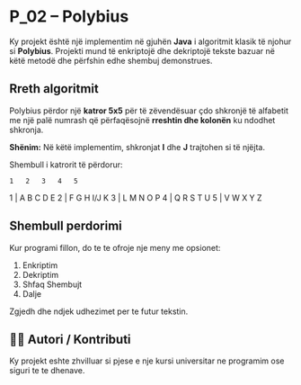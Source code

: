 # P_02 – Polybius 

Ky projekt është një implementim në gjuhën **Java** i algoritmit klasik të njohur si **Polybius**. Projekti mund të enkriptojë dhe dekriptojë tekste bazuar në këtë metodë dhe përfshin edhe shembuj demonstrues.

##  Rreth algoritmit

Polybius përdor një **katror 5x5** për të zëvendësuar çdo shkronjë të alfabetit me një palë numrash që përfaqësojnë **rreshtin dhe kolonën** ku ndodhet shkronja.

**Shënim:** Në këtë implementim, shkronjat **I** dhe **J** trajtohen si të njëjta.

Shembull i katrorit të përdorur:

    1   2   3   4   5
1 | A   B   C   D   E
2 | F   G   H   I/J K
3 | L   M   N   O   P
4 | Q   R   S   T   U
5 | V   W   X   Y   Z



## Shembull perdorimi

Kur programi fillon, do te te ofroje nje meny me opsionet:
1. Enkriptim
2. Dekriptim
3. Shfaq Shembujt
0. Dalje

Zgjedh dhe ndjek udhezimet per te futur tekstin.

## 👨‍💻 Autori / Kontributi

Ky projekt eshte zhvilluar si pjese e nje kursi universitar ne programim ose siguri te te dhenave.

